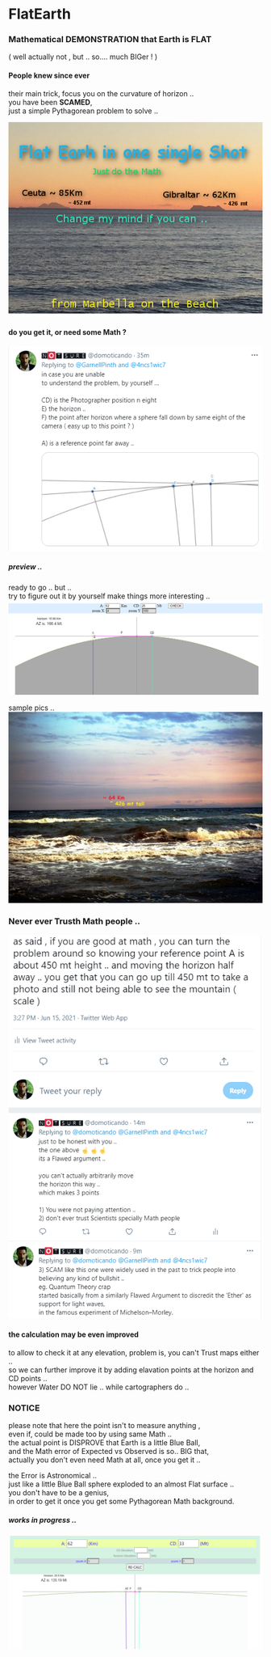 # FlatEarth
### Mathematical DEMONSTRATION that Earth is FLAT 
( well actually not , but .. so.... much BIGer ! )

#### People knew since ever
their main trick, focus you on the curvature of horizon ..  
you have been **SCAMED**,  
just a simple Pythagorean problem to solve ..  

![](flat-earth-in-one-sinle-shot.png)

#### do you get it, or need some Math ?
![](theProblem.png)

##### preview ..
ready to go .. but ..  
try to figure out it by yourself make things more interesting ..  
![](preview.png)

sample pics ..
![](P6160446b.jpg)

### Never ever Trusth Math people ..
![](flawedArg.png)

#### the calculation may be even improved 
to allow to check it at any elevation, problem is, you can't Trust maps either ..  
so we can further improve it by adding elavation points at the horizon and CD points ..  
however Water DO NOT lie .. while cartographers do ..  

### NOTICE
please note that here the point isn't to measure anything ,  
even if, could be made too by using same Math ..  
the actual point is DISPROVE that Earth is a little Blue Ball,  
and the Math error of Expected vs Observed is so.. BIG that,   
actually you don't even need Math at all, once you get it ..   

the Error is Astronomical ..  
just like a little Blue Ball sphere exploded to an almost Flat surface ..  
you don't have to be a genius,  
in order to get it once you get some Pythagorean Math background.  

##### works in progress ..
![](preview2.png)
